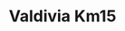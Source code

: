 ---
title: Valdivia Km15
nombre_comunidad: Valdivia Km15
municipio: Valdivia
departamento: Antioquia
descripcion: null
num_personas: 756
num_familias: 308
min_distancia_casco_urbano: 60
km_distancia_casco_urbano: 40
vias_acceso: null
infraestructura_comunitaria:
  - Caseta Comunal entregada en marco de PDET
  - Centro de Integración Ciudadano (CIC)
  - Cancha de fútbol
  - IE
  - proceso Biblioteca
notas_infraestructura_comunitaria: null
liderazgo_comunidad:
  - JAC legalmente constituída
  - ' la presidenta es una mujer. Muy activos en la comunidad. Existen liderazgos fuertes alrededor del deporte. Existe la Asociación Liderando Paz de Valdivia que reúne a varias veredas.'
inclusion_diversidad_genero: Grupos de jóvenes y adultos mayores
comentarios_conectividad: 'CIC e IE tienen internet. Las personas se conectan por medio de datos. '
punto_SOLE: null
comentarios_punto_SOLE: []
ppales_actividades_economicas_vocacion_productiva: []
comentarios_ppales_actividades_economicas_vocacion_productiva: null
comunidad_sostenible_uso_suelo: null
org_con_proyeccion: []
servicios_publicos_comunidades_focalizadas: []
comunidades_focalizadas_educacion_infraestructura_educativa: []
comunidades_focalizadas_practicas_organizativas: []
conectividad_minima: Bueno
iniciativas_priorizadas: []
org_focalizada: []
riesgo: null
otros_programas_USAID: []
alianzas_colaboradores: []
posibilidad_iniciativas_conjuntas_aliados_2: []
actividades_ocio: []
medios_comunicacion_narrativas_locales: []
num_visitas_realizadas: null
num_diagnosticos_rurales_participativos_realizados: null
infraestructura_salud_atencion_psicosocial: []
notas_infraestructura_salud_atencion_psicosocial: >-
  Servicio habilitado de telemedicina para salud mental a través del convenio
  HOMO - USAID - OIM en el E.S.E HOSPITAL SAN JUAN DE DIOS, en la cabecera
  municipal de Valdivia.
num_visitas_predio: null
grafica_ubicacion_geografica: /charts/municipios/valdivia/ubicacion_geografica.html
url: /comunidad-focalizada/valdivia-km15
layout: single
download_file: /reportes/valdivia-km15.pdf

---